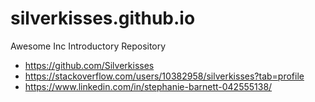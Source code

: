 # silverkisses.github.io
Awesome Inc Introductory Repository
  * https://github.com/Silverkisses
  * https://stackoverflow.com/users/10382958/silverkisses?tab=profile
  * https://www.linkedin.com/in/stephanie-barnett-042555138/
